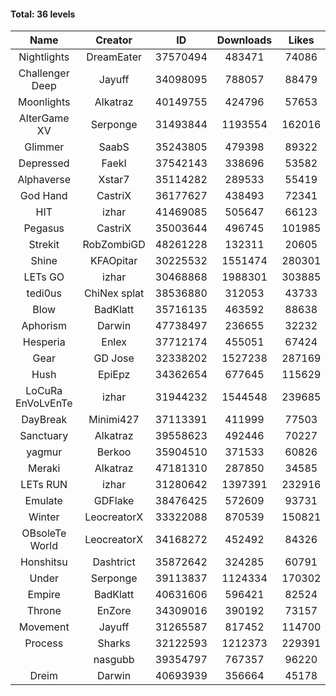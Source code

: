 #### Total: 36 levels

| Name | Creator | ID | Downloads | Likes |
|:---:|:---:|:---:|:---:|:---:|
| Nightlights | DreamEater | 37570494 | 483471 | 74086
| Challenger Deep | Jayuff | 34098095 | 788057 | 88479
| Moonlights | Alkatraz | 40149755 | 424796 | 57653
| AlterGame XV | Serponge | 31493844 | 1193554 | 162016
| Glimmer | SaabS | 35243805 | 479398 | 89322
| Depressed | FaekI | 37542143 | 338696 | 53582
| Alphaverse | Xstar7 | 35114282 | 289533 | 55419
| God Hand | CastriX | 36177627 | 438493 | 72341
| HIT | izhar | 41469085 | 505647 | 66123
| Pegasus | CastriX | 35003644 | 496745 | 101985
| Strekit | RobZombiGD | 48261228 | 132311 | 20605
| Shine | KFAOpitar | 30225532 | 1551474 | 280301
| LETs GO | izhar | 30468868 | 1988301 | 303885
| tedi0us | ChiNex splat | 38536880 | 312053 | 43733
| Blow | BadKlatt | 35716135 | 463592 | 88638
| Aphorism | Darwin | 47738497 | 236655 | 32232
| Hesperia | Enlex | 37712174 | 455051 | 67424
| Gear | GD Jose | 32338202 | 1527238 | 287169
| Hush | EpiEpz | 34362654 | 677645 | 115629
| LoCuRa EnVoLvEnTe | izhar | 31944232 | 1544548 | 239685
| DayBreak | Minimi427 | 37113391 | 411999 | 77503
| Sanctuary | Alkatraz | 39558623 | 492446 | 70227
| yagmur | Berkoo | 35904510 | 371533 | 60826
| Meraki | Alkatraz | 47181310 | 287850 | 34585
| LETs  RUN | izhar | 31280642 | 1397391 | 232916
| Emulate | GDFlake | 38476425 | 572609 | 93731
| Winter | LeocreatorX | 33322088 | 870539 | 150821
| OBsoleTe World | LeocreatorX | 34168272 | 452492 | 84326
| Honshitsu | Dashtrict | 35872642 | 324285 | 60791
| Under | Serponge | 39113837 | 1124334 | 170302
| Empire | BadKlatt | 40631606 | 596421 | 82524
| Throne | EnZore | 34309016 | 390192 | 73157
| Movement | Jayuff | 31265587 | 817452 | 114700
| Process | Sharks | 32122593 | 1212373 | 229391
|   | nasgubb | 39354797 | 767357 | 96220
| Dreim | Darwin | 40693939 | 356664 | 45178
